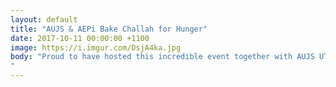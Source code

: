 ```yaml
---
layout: default
title: "AUJS & AEPi Bake Challah for Hunger"
date: 2017-10-11 00:00:00 +1100
image: https://i.imgur.com/OsjA4ka.jpg
body: "Proud to have hosted this incredible event together with AUJS UTS, AUJS USyd and Challah for Hunger Sydney in our very own House! Thanks again to our more than 40 volunteers who showed up to knead, shape, wrap and bake 300 challahs for sale towards Jewish House.
"
---
```

